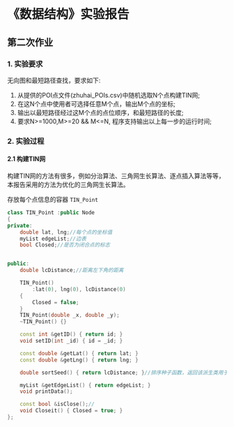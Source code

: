 # **《数据结构》实验报告**

## 第二次作业

### 1.  实验要求

无向图和最短路径查找，要求如下:

1. 从提供的POI点文件(zhuhai_POIs.csv)中随机选取N个点构建TIN网;
2. 在这N个点中使用者可选择任意M个点，输出M个点的坐标;
3. 输出以最短路径经过这M个点的点位顺序，和最短路径的长度;
4. 要求N>=1000,M>=20 && M<=N, 程序支持输出以上每一步的运行时间;

### 2. 实验过程

#### 2.1 构建TIN网

构建TIN网的方法有很多，例如分治算法、三角网生长算法、逐点插入算法等等，本报告采用的方法为优化的三角网生长算法。



存放每个点信息的容器 `TIN_Point`

```c++
class TIN_Point :public Node
{
private:
	double lat, lng;//每个点的坐标值
	myList edgeList;//边表
	bool Closed;//是否为闭合点的标志


public:
	double lcDistance;//距离左下角的距离

	TIN_Point()
		:lat(0), lng(0), lcDistance(0)
	{
		Closed = false;
	}
	TIN_Point(double _x, double _y);
	~TIN_Point() {}

	const int &getID() { return id; }
	void setID(int _id) { id = _id; }

	const double &getLat() { return lat; }
	const double &getLng() { return lng; }

	double sortSeed() { return lcDistance; }//排序种子函数，返回该派生类用于排序的依据

	myList &getEdgeList() { return edgeList; }
	void printData();

	const bool &isClose();//
	void Closeit() { Closed = true; }
};
```









